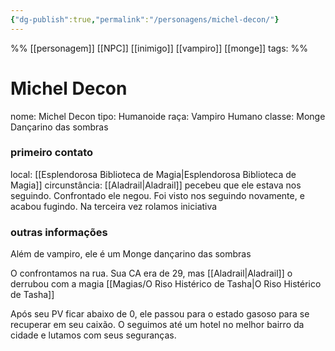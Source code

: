 ```yaml
---
{"dg-publish":true,"permalink":"/personagens/michel-decon/"}
---
```

%%
[[personagem]] [[NPC]] [[inimigo]] [[vampiro]] [[monge]] 
tags: 
%%
# Michel Decon
nome: Michel Decon
tipo: Humanoide
raça: Vampiro Humano
classe: Monge Dançarino das sombras

### primeiro contato
local: [[Esplendorosa Biblioteca de Magia|Esplendorosa Biblioteca de Magia]]
circunstância: [[Aladrail|Aladrail]] pecebeu que ele estava nos seguindo. Confrontado ele negou. Foi visto nos seguindo novamente, e acabou fugindo. Na terceira vez rolamos iniciativa

### outras informações
Além de vampiro, ele é um Monge dançarino das sombras

O confrontamos na rua. Sua CA era de 29, mas [[Aladrail|Aladrail]] o derrubou com a magia [[Magias/O Riso Histérico de Tasha|O Riso Histérico de Tasha]]

Após seu PV ficar abaixo de 0, ele passou para o estado gasoso para se recuperar em seu caixão. O seguimos até um hotel no melhor bairro da cidade e lutamos com seus seguranças.